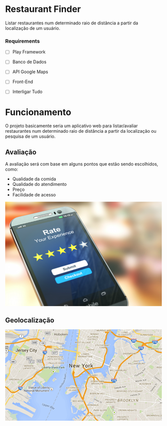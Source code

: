 # Restaurant Finder



Listar restaurantes num determinado raio de distância a partir da localização de um usuário.


### Requirements
- [ ] Play Framework
- [ ] Banco de Dados
- [ ] API Google Maps
- [ ] Front-End
- [ ] Interligar Tudo



# Funcionamento

O projeto basicamente seria um aplicativo web para listar/avaliar restaurantes num determinado raio de distância a partir da localização ou pesquisa de um usuário.

## Avaliação

A avaliação será com base em alguns pontos que estão sendo escolhidos, como:
- Qualidade da comida
- Qualidade do atendimento
- Preço
- Facilidade de acesso

 ![](images/Ratings.jpeg)


 ## Geolocalização


 ![](images/Maps.jpeg)
